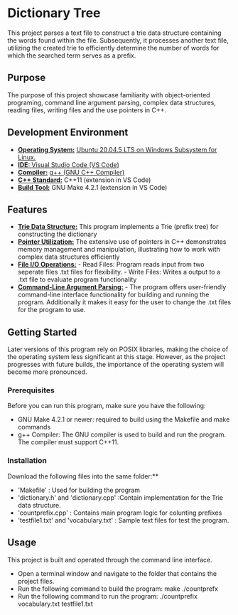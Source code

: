 # Dictionary Tree
This project parses a text file to construct a trie data structure containing the words found within the file. Subsequently, it processes another text file, utilizing the created trie to efficiently determine the number of words for which the searched term serves as a prefix.

## Purpose
The purpose of this project showcase familiarity with object-oriented programing, command line argument parsing, complex data structures, reading files, writing files and the use pointers in C++. 

## Development Environment
- **<u>Operating System:</u>** [Ubuntu 20.04.5 LTS on Windows Subsystem for Linux.](https://ubuntu.com/tutorials/install-ubuntu-on-wsl2-on-windows-10#1-overview)
- **<u>IDE: </u>**[Visual Studio Code (VS Code)](https://code.visualstudio.com/download)
- **<u>Compiler:</u>** [g++ (GNU C++ Compiler)](https://gcc.gnu.org/)
- **<u>C++ Standard:</u>** C++11 (extension in VS Code)
- **<u>Build Tool:</u>** GNU Make 4.2.1 (extension in VS Code)

## Features
 - **<u>Trie Data Structure:</u>** This program implements a Trie (prefix tree) for constructing the dictionary
 - **<u>Pointer Utilization:</u>** The extensive use of pointers in C++ demonstrates memory management and manipulation, illustrating how to work with complex data structures efficiently
 - **<u>File I/O Operations:</u>** - Read Files: Program reads input from two seperate files .txt files for flexibility. - Write Files: Writes a output to a .txt file to evaluate program functionality
 - **<u>Command-Line Argument Parsing:</u>** - The program offers user-friendly command-line interface functionality for building and running the program. Additionally it makes it easy for the user to change the .txt files for the program to use.


## Getting Started
Later versions of this program rely on POSIX libraries, making the choice of the operating system less significant at this stage. However, as the project progresses with future builds, the importance of the operating system will become more pronounced.

### Prerequisites

Before you can run this program, make sure you have the following:
- GNU Make 4.2.1 or newer: required to build using the Makefile and make commands
- g++ Compiler: The GNU compiler is used to build and run the program. The compiler must support C++11.

### Installation
Download the following files into the same folder:**
- 'Makefile' : Used for building the program
- 'dictionary.h' and 'dictionary.cpp' :Contain implementation for the Trie data structure.
- 'countprefix.cpp' : Contains main program logic for colunting prefixes
- 'testfile1.txt' and 'vocabulary.txt' : Sample text files for test the program.
## Usage
This project is built and operated through the command line interface.
 - Open a terminal window and navigate to the folder that contains the project files. 
 - Run the following command to build the program:
    make ./countprefx
- Run the following command to run the program:
    ./countprefix vocabulary.txt testfile1.txt


